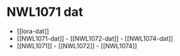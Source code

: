 
# NWL1071 dat 



- [[lora-dat]]
- [[NWL1071-dat]] - [[NWL1072-dat]] - [[NWL1074-dat]]
- [[NWL1071]] - [[NWL1072]] - [[NWL1074]]